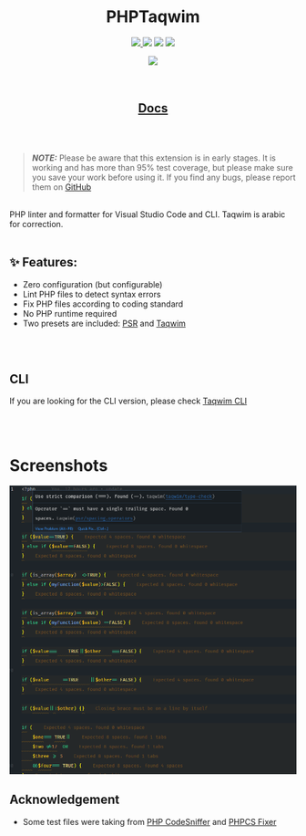 <h1 align="center">PHPTaqwim</h1>

<p align="center">
<a target="_blank" href="https://www.npmjs.com/package/@kalimahapps/eslint-config">
  <img src="https://img.shields.io/badge/ESLint%20Config-kalimahapps-blue?style=flat-square">
</a>
<a target="_blank" href="https://marketplace.visualstudio.com/items?itemName=KalimahApps.taqwim">
  <img src="https://img.shields.io/visual-studio-marketplace/v/KalimahApps.taqwim?style=flat-square"></a>
  <a target="_blank" href="https://marketplace.visualstudio.com/items?itemName=KalimahApps.taqwim">
  <img src="https://img.shields.io/visual-studio-marketplace/d/KalimahApps.taqwim?style=flat&logo=visualstudiocode&logoColor=%23fff&label=downloads&labelColor=%232588cf"></a>
<a target="_blank" href="https://www.npmjs.com/package/@kalimahapps/taqwim">
  <img src="https://img.shields.io/npm/dt/%40kalimahapps/taqwim?style=flat&logo=npm&logoColor=%23ffffff&label=downloads&labelColor=%23c53635">
</a>
</p>
<p align="center">
<a target=_blank href="https://twitter.com/KalimahApps">
  <img src="https://img.shields.io/twitter/follow/KalimahApps?style=for-the-badge">
</a>
</p>

<br>

<h2 align="center">
<a href="https://taqwim.kalimah-apps.com/docs/"><strong>Docs</strong></a>
</h2>
<br>
<br>

> **_NOTE:_**  Please be aware that this extension is in early stages. It is working and has more than 95% test coverage, but please make sure you save your work before using it.
> If you find any bugs, please report them on [GitHub](https://github.com/kalimahapps/taqwim)

<br>
PHP linter and formatter for Visual Studio Code and CLI. Taqwim is arabic for correction.

<br>
<br>

## ✨ Features:
- Zero configuration (but configurable)
- Lint PHP files to detect syntax errors
- Fix PHP files according to coding standard
- No PHP runtime required
- Two presets are included: [PSR](https://taqwim.kalimah-apps.com/docs/rules/psr.html) and [Taqwim](https://taqwim.kalimah-apps.com/docs/rules/taqwim.html)

<br>
<br>

## CLI
If you are looking for the CLI version, please check [Taqwim CLI](https://www.npmjs.com/package/@kalimahapps/taqwim)


<br>
<br>

# Screenshots
![Linting](https://raw.githubusercontent.com/kalimahapps/taqwim/master/assets/screenshot-1.png)

## Acknowledgement
- Some test files were taking from [PHP CodeSniffer](https://github.com/squizlabs/PHP_CodeSniffer) and [PHPCS Fixer](https://github.com/PHP-CS-Fixer/PHP-CS-Fixer)